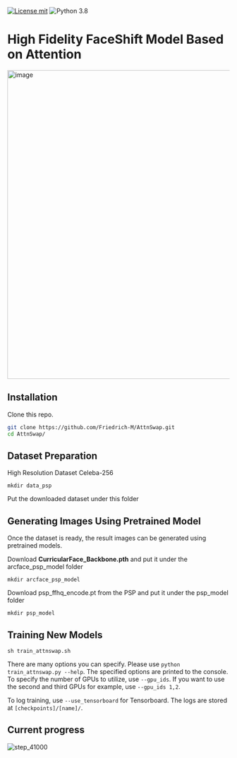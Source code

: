 [![License mit](https://img.shields.io/badge/license-mit-blue.svg)](https://raw.githubusercontent.com/nvlabs/SPADE/master/LICENSE.md)
![Python 3.8](https://img.shields.io/badge/python-3.8-green.svg)
# High Fidelity FaceShift Model Based on Attention 
<img width="700" alt="image" src="https://user-images.githubusercontent.com/85838942/197096449-66fb5bad-39d1-4e59-a096-0934be14e446.jpg">

## Installation

Clone this repo.
```bash
git clone https://github.com/Friedrich-M/AttnSwap.git
cd AttnSwap/
```

## Dataset Preparation
High Resolution Dataset Celeba-256
```
mkdir data_psp
```
Put the downloaded dataset under this folder

## Generating Images Using Pretrained Model

Once the dataset is ready, the result images can be generated using pretrained models.

Download **CurricularFace_Backbone.pth** and put it under the arcface_psp_model folder
```
mkdir arcface_psp_model
```

Download psp_ffhq_encode.pt from the PSP and put it under the psp_model folder
```
mkdir psp_model
```

## Training New Models
```
sh train_attnswap.sh
```

There are many options you can specify. Please use `python train_attnswap.py --help`. The specified options are printed to the console. To specify the number of GPUs to utilize, use `--gpu_ids`. If you want to use the second and third GPUs for example, use `--gpu_ids 1,2`.

To log training, use `--use_tensorboard` for Tensorboard. The logs are stored at `[checkpoints]/[name]/`.

## Current progress
![step_41000](https://user-images.githubusercontent.com/85838942/197097112-4b2fd716-7ec5-4b31-a6fe-e67d1d08bfa2.jpg)



